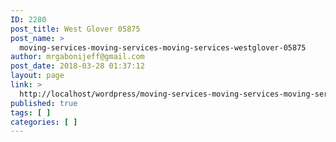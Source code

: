 ```yaml
---
ID: 2280
post_title: West Glover 05875
post_name: >
  moving-services-moving-services-moving-services-westglover-05875
author: mrgabonijeff@gmail.com
post_date: 2018-03-28 01:37:12
layout: page
link: >
  http://localhost/wordpress/moving-services-moving-services-moving-services-westglover-05875/
published: true
tags: [ ]
categories: [ ]
---
```

